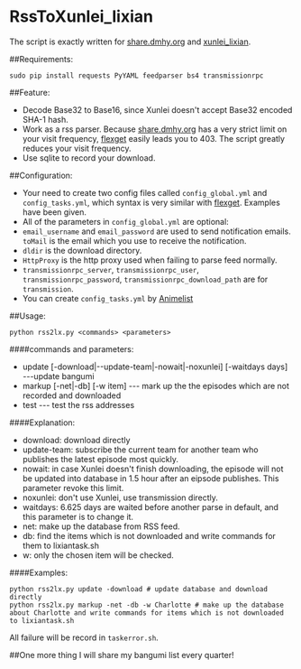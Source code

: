 # RssToXunlei_lixian
The script is exactly written for [share.dmhy.org](http://share.dmhy.org) and [xunlei_lixian](https://github.com/iambus/xunlei-lixian).

##Requirements:
```
sudo pip install requests PyYAML feedparser bs4 transmissionrpc
```

##Feature:
- Decode Base32 to Base16, since Xunlei doesn't accept Base32 encoded SHA-1 hash.
- Work as a rss parser. Because [share.dmhy.org](http://share.dmhy.org) has a very strict limit on your visit frequency, [flexget](http://flexget.com)  easily leads you to 403. The script greatly reduces your visit frequency.
- Use sqlite to record your download.

##Configuration:
- Your need to create two config files called `config_global.yml` and `config_tasks.yml`, which syntax is very similar with [flexget](http://flexget.com). Examples have been given.
- All of the parameters in `config_global.yml` are optional:
 - `email_username` and `email_password` are used to send notification emails. `toMail` is the email which you use to receive the notification.
 - `dldir` is the download directory.
 - `HttpProxy` is the http proxy used when failing to parse feed normally.
 - `transmissionrpc_server`, `transmissionrpc_user`, `transmissionrpc_password`, `transmissionrpc_download_path` are for `transmission`.
- You can create `config_tasks.yml` by [Animelist](https://github.com/LinusSong/Animelist)

##Usage:
```
python rss2lx.py <commands> <parameters>
```

####commands and parameters:
- update [-download|--update-team|-nowait|-noxunlei] [-waitdays days] ---update bangumi
- markup [-net|-db] [-w item]  --- mark up the the episodes which are not recorded and downloaded
- test   --- test the rss addresses

####Explanation:
- download: download directly
- update-team: subscribe the current team for another team who publishes the latest episode most quickly.
- nowait: in case Xunlei doesn't finish downloading, the episode will not be updated into database in 1.5 hour after an eipsode publishes. This parameter revoke this limit.
- noxunlei: don't use Xunlei, use transmission directly.
- waitdays: 6.625 days are waited before another parse in default, and this parameter is to change it.
- net: make up the database from RSS feed.
- db: find the items which is not downloaded and write commands for them to lixiantask.sh
- w: only the chosen item will be checked.

####Examples:
```
python rss2lx.py update -download # update database and download directly
python rss2lx.py markup -net -db -w Charlotte # make up the database about Charlotte and write commands for items which is not downloaded to lixiantask.sh
```

All failure will be record in  `taskerror.sh`.

##One more thing
I will share my bangumi list every quarter!
